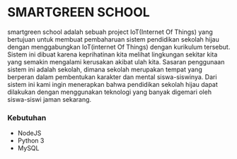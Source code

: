 # SMARTGREEN SCHOOL
smartgreen school adalah sebuah project IoT(Internet Of Things) yang bertujuan untuk membuat pembaharuan sistem pendidikan sekolah hijau dengan menggabungkan IoT(internet Of Things) dengan kurikulum tersebut. Sistem ini dibuat karena keprihatinan kita melihat lingkungan sekitar kita yang semakin mengalami kerusakan akibat ulah kita. Sasaran penggunaan sistem ini adalah sekolah, dimana sekolah merupakan tempat yang berperan dalam pembentukan karakter dan mental siswa-siswinya. Dari sistem ini kami ingin menerapkan bahwa pendidikan sekolah hijau dapat dilakukan dengan menggunakan teknologi yang banyak digemari oleh siswa-siswi jaman sekarang. 


### Kebutuhan
- NodeJS
- Python 3
- MySQL



